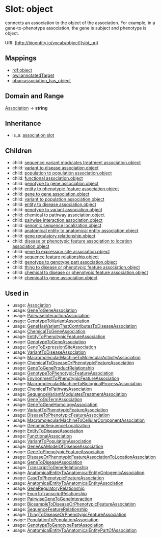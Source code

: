# Slot: object


connects an association to the object of the association. For example, in a gene-to-phenotype association, the gene is subject and phenotype is object.

URI: [http://bioentity.io/vocab/object](slot_uri)
## Mappings

 * [rdf:object](http://purl.obolibrary.org/obo/rdf_object)
 * [owl:annotatedTarget](http://purl.obolibrary.org/obo/owl_annotatedTarget)
 * [oban:association_has_object](http://purl.obolibrary.org/obo/oban_association_has_object)
## Domain and Range

[Association](Association.md) -> **string**
## Inheritance

 *  is_a: [association slot](association_slot.md)
## Children

 *  child: [sequence variant modulates treatment association.object](sequence_variant_modulates_treatment_association_object.md)
 *  child: [variant to disease association.object](variant_to_disease_association_object.md)
 *  child: [population to population association.object](population_to_population_association_object.md)
 *  child: [functional association.object](functional_association_object.md)
 *  child: [genotype to gene association.object](genotype_to_gene_association_object.md)
 *  child: [entity to phenotypic feature association.object](entity_to_phenotypic_feature_association_object.md)
 *  child: [gene to gene association.object](gene_to_gene_association_object.md)
 *  child: [variant to population association.object](variant_to_population_association_object.md)
 *  child: [entity to disease association.object](entity_to_disease_association_object.md)
 *  child: [genotype to variant association.object](genotype_to_variant_association_object.md)
 *  child: [chemical to pathway association.object](chemical_to_pathway_association_object.md)
 *  child: [pairwise interaction association.object](pairwise_interaction_association_object.md)
 *  child: [genomic sequence localization.object](genomic_sequence_localization_object.md)
 *  child: [anatomical entity to anatomical entity association.object](anatomical_entity_to_anatomical_entity_association_object.md)
 *  child: [gene regulatory relationship.object](gene_regulatory_relationship_object.md)
 *  child: [disease or phenotypic feature association to location association.object](disease_or_phenotypic_feature_association_to_location_association_object.md)
 *  child: [gene to expression site association.object](gene_to_expression_site_association_object.md)
 *  child: [sequence feature relationship.object](sequence_feature_relationship_object.md)
 *  child: [genotype to genotype part association.object](genotype_to_genotype_part_association_object.md)
 *  child: [thing to disease or phenotypic feature association.object](thing_to_disease_or_phenotypic_feature_association_object.md)
 *  child: [chemical to disease or phenotypic feature association.object](chemical_to_disease_or_phenotypic_feature_association_object.md)
 *  child: [chemical to gene association.object](chemical_to_gene_association_object.md)
## Used in

 *  usage: [Association](Association.md)
 *  usage: [GeneToGeneAssociation](GeneToGeneAssociation.md)
 *  usage: [PairwiseInteractionAssociation](PairwiseInteractionAssociation.md)
 *  usage: [GenotypeToVariantAssociation](GenotypeToVariantAssociation.md)
 *  usage: [GeneHasVariantThatContributesToDiseaseAssociation](GeneHasVariantThatContributesToDiseaseAssociation.md)
 *  usage: [ChemicalToGeneAssociation](ChemicalToGeneAssociation.md)
 *  usage: [EntityToPhenotypicFeatureAssociation](EntityToPhenotypicFeatureAssociation.md)
 *  usage: [GenotypeToGeneAssociation](GenotypeToGeneAssociation.md)
 *  usage: [GeneToExpressionSiteAssociation](GeneToExpressionSiteAssociation.md)
 *  usage: [VariantToDiseaseAssociation](VariantToDiseaseAssociation.md)
 *  usage: [MacromolecularMachineToMolecularActivityAssociation](MacromolecularMachineToMolecularActivityAssociation.md)
 *  usage: [ChemicalToDiseaseOrPhenotypicFeatureAssociation](ChemicalToDiseaseOrPhenotypicFeatureAssociation.md)
 *  usage: [GeneToGeneProductRelationship](GeneToGeneProductRelationship.md)
 *  usage: [GenotypeToPhenotypicFeatureAssociation](GenotypeToPhenotypicFeatureAssociation.md)
 *  usage: [EnvironmentToPhenotypicFeatureAssociation](EnvironmentToPhenotypicFeatureAssociation.md)
 *  usage: [MacromolecularMachineToBiologicalProcessAssociation](MacromolecularMachineToBiologicalProcessAssociation.md)
 *  usage: [ChemicalToPathwayAssociation](ChemicalToPathwayAssociation.md)
 *  usage: [SequenceVariantModulatesTreatmentAssociation](SequenceVariantModulatesTreatmentAssociation.md)
 *  usage: [GeneToGoTermAssociation](GeneToGoTermAssociation.md)
 *  usage: [GeneToGeneHomologyAssociation](GeneToGeneHomologyAssociation.md)
 *  usage: [VariantToPhenotypicFeatureAssociation](VariantToPhenotypicFeatureAssociation.md)
 *  usage: [DiseaseToPhenotypicFeatureAssociation](DiseaseToPhenotypicFeatureAssociation.md)
 *  usage: [MacromolecularMachineToCellularComponentAssociation](MacromolecularMachineToCellularComponentAssociation.md)
 *  usage: [GenomicSequenceLocalization](GenomicSequenceLocalization.md)
 *  usage: [EntityToDiseaseAssociation](EntityToDiseaseAssociation.md)
 *  usage: [FunctionalAssociation](FunctionalAssociation.md)
 *  usage: [VariantToPopulationAssociation](VariantToPopulationAssociation.md)
 *  usage: [GeneAsAModelOfDiseaseAssociation](GeneAsAModelOfDiseaseAssociation.md)
 *  usage: [GeneToPhenotypicFeatureAssociation](GeneToPhenotypicFeatureAssociation.md)
 *  usage: [DiseaseOrPhenotypicFeatureAssociationToLocationAssociation](DiseaseOrPhenotypicFeatureAssociationToLocationAssociation.md)
 *  usage: [GeneToDiseaseAssociation](GeneToDiseaseAssociation.md)
 *  usage: [TranscriptToGeneRelationship](TranscriptToGeneRelationship.md)
 *  usage: [AnatomicalEntityToAnatomicalEntityOntogenicAssociation](AnatomicalEntityToAnatomicalEntityOntogenicAssociation.md)
 *  usage: [CaseToPhenotypicFeatureAssociation](CaseToPhenotypicFeatureAssociation.md)
 *  usage: [AnatomicalEntityToAnatomicalEntityAssociation](AnatomicalEntityToAnatomicalEntityAssociation.md)
 *  usage: [GeneRegulatoryRelationship](GeneRegulatoryRelationship.md)
 *  usage: [ExonToTranscriptRelationship](ExonToTranscriptRelationship.md)
 *  usage: [PairwiseGeneToGeneInteraction](PairwiseGeneToGeneInteraction.md)
 *  usage: [BiosampleToDiseaseOrPhenotypicFeatureAssociation](BiosampleToDiseaseOrPhenotypicFeatureAssociation.md)
 *  usage: [SequenceFeatureRelationship](SequenceFeatureRelationship.md)
 *  usage: [ThingToDiseaseOrPhenotypicFeatureAssociation](ThingToDiseaseOrPhenotypicFeatureAssociation.md)
 *  usage: [PopulationToPopulationAssociation](PopulationToPopulationAssociation.md)
 *  usage: [GenotypeToGenotypePartAssociation](GenotypeToGenotypePartAssociation.md)
 *  usage: [AnatomicalEntityToAnatomicalEntityPartOfAssociation](AnatomicalEntityToAnatomicalEntityPartOfAssociation.md)
